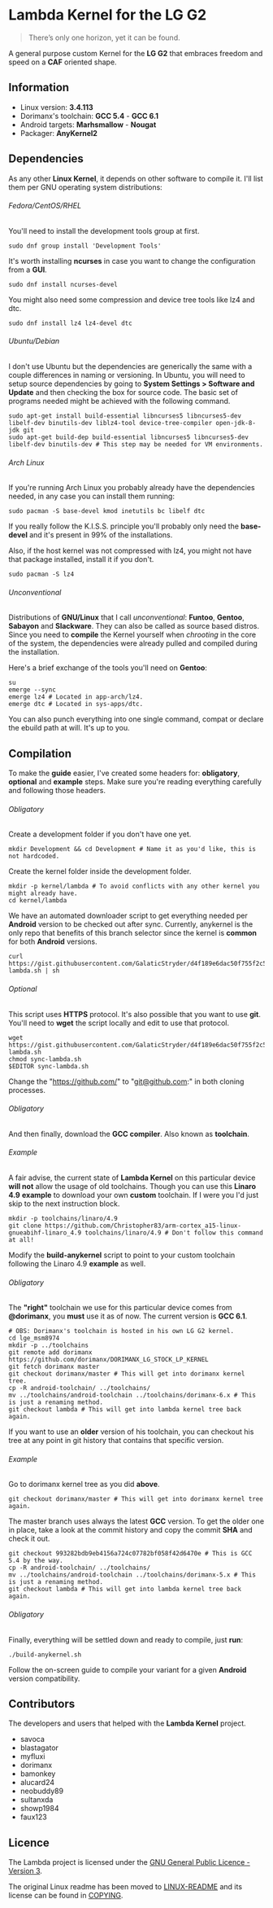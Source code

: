 Lambda Kernel for the LG G2
==========================

> There’s only one horizon, yet it can be found.

A general purpose custom Kernel for the **LG G2** that embraces freedom and speed on a **CAF** oriented shape.

Information
-------------------------

- Linux version: **3.4.113**
- Dorimanx's toolchain: **GCC 5.4** - **GCC 6.1**
- Android targets: **Marhsmallow** - **Nougat**
- Packager: **AnyKernel2**

Dependencies
-------------------------

As any other **Linux Kernel**, it depends on other software to compile it. I'll list them per GNU operating system distributions:

###### Fedora/CentOS/RHEL

You'll need to install the development tools group at first.

	sudo dnf group install 'Development Tools'

It's worth installing **ncurses** in case you want to change the configuration from a **GUI**.

	sudo dnf install ncurses-devel

You might also need some compression and device tree tools like lz4 and dtc.

	sudo dnf install lz4 lz4-devel dtc

###### Ubuntu/Debian

I don't use Ubuntu but the dependencies are generically the same with a couple differences in naming or versioning. In Ubuntu, you will need to setup source dependencies by going to **System Settings > Software and Update** and then checking the box for source code. The basic set of programs needed might be achieved with the following command.

	sudo apt-get install build-essential libncurses5 libncurses5-dev libelf-dev binutils-dev liblz4-tool device-tree-compiler open-jdk-8-jdk git
	sudo apt-get build-dep build-essential libncurses5 libncurses5-dev libelf-dev binutils-dev # This step may be needed for VM environments.
	
###### Arch Linux

If you're running Arch Linux you probably already have the dependencies needed, in any case you can install them running:

	sudo pacman -S base-devel kmod inetutils bc libelf dtc

If you really follow the K.I.S.S. principle you'll probably only need the **base-devel** and it's present in 99% of the installations.

Also, if the host kernel was not compressed with lz4, you might not have that package installed, install it if you don't.

	sudo pacman -S lz4

###### Unconventional

Distributions of **GNU/Linux** that I call _unconventional_: **Funtoo**, **Gentoo**, **Sabayon** and **Slackware**. They can also be called as source based distros.
Since you need to **compile** the Kernel yourself when _chrooting_ in the core of the system, the dependencies were already pulled and compiled during the installation.

Here's a brief exchange of the tools you'll need on **Gentoo**:

	su
	emerge --sync
	emerge lz4 # Located in app-arch/lz4.
	emerge dtc # Located in sys-apps/dtc.

You can also punch everything into one single command, compat or declare the ebuild path at will. It's up to you.

Compilation
-------------------------

To make the **guide** easier, I've created some headers for: **obligatory**, **optional** and **example** steps. Make sure you're reading everything carefully and following those headers.

###### Obligatory

Create a development folder if you don't have one yet.

	mkdir Development && cd Development # Name it as you'd like, this is not hardcoded.

Create the kernel folder inside the development folder.

	mkdir -p kernel/lambda # To avoid conflicts with any other kernel you might already have.
	cd kernel/lambda

We have an automated downloader script to get everything needed per **Android** version to be checked out after sync. Currently, anykernel is the only repo that benefits of this branch selector since the kernel is **common** for both **Android** versions.

	curl https://gist.githubusercontent.com/GalaticStryder/d4f189e6dac50f755f2c5e1e7dcdad92/raw/886ff1cc57a0f19b7af71a22e3d14861ad394be0/sync-lambda.sh | sh

###### Optional

This script uses **HTTPS** protocol. It's also possible that you want to use **git**. You'll need to **wget** the script locally and edit to use that protocol.

	wget https://gist.githubusercontent.com/GalaticStryder/d4f189e6dac50f755f2c5e1e7dcdad92/raw/886ff1cc57a0f19b7af71a22e3d14861ad394be0/sync-lambda.sh
	chmod sync-lambda.sh
	$EDITOR sync-lambda.sh

Change the "https://github.com/" to "git@github.com:" in both cloning processes.

###### Obligatory

And then finally, download the **GCC compiler**. Also known as **toolchain**.

###### Example

A fair advise, the current state of **Lambda Kernel** on this particular device **will not** allow the usage of old toolchains. Though you can use this **Linaro 4.9** __example__ to download your own **custom** toolchain. If I were you I'd just skip to the next instruction block.

	mkdir -p toolchains/linaro/4.9
	git clone https://github.com/Christopher83/arm-cortex_a15-linux-gnueabihf-linaro_4.9 toolchains/linaro/4.9 # Don't follow this command at all!

Modify the **build-anykernel** script to point to your custom toolchain following the Linaro 4.9 **example** as well.

###### Obligatory

The **"right"** toolchain we use for this particular device comes from **@dorimanx**, you **must** use it as of now. The current version is **GCC 6.1**.

	# OBS: Dorimanx's toolchain is hosted in his own LG G2 kernel.
	cd lge_msm8974
	mkdir -p ../toolchains
	git remote add dorimanx https://github.com/dorimanx/DORIMANX_LG_STOCK_LP_KERNEL
	git fetch dorimanx master
	git checkout dorimanx/master # This will get into dorimanx kernel tree.
	cp -R android-toolchain/ ../toolchains/
	mv ../toolchains/android-toolchain ../toolchains/dorimanx-6.x # This is just a renaming method.
	git checkout lambda # This will get into lambda kernel tree back again.

If you want to use an **older** version of his toolchain, you can checkout his tree at any point in git history that contains that specific version.

###### Example

Go to dorimanx kernel tree as you did **above**.

	git checkout dorimanx/master # This will get into dorimanx kernel tree again.

The master branch uses always the latest **GCC** version. To get the older one in place, take a look at the commit history and copy the commit **SHA** and check it out.

	git checkout 993282bdb9eb4156a724c07782bf058f42d6470e # This is GCC 5.4 by the way.
	cp -R android-toolchain/ ../toolchains/
	mv ../toolchains/android-toolchain ../toolchains/dorimanx-5.x # This is just a renaming method.
	git checkout lambda # This will get into lambda kernel tree back again.

###### Obligatory

Finally, everything will be settled down and ready to compile, just **run**:

	./build-anykernel.sh

Follow the on-screen guide to compile your variant for a given **Android** version compatibility.

Contributors
-------------------------

The developers and users that helped with the **Lambda Kernel** project.

- savoca
- blastagator
- myfluxi
- dorimanx
- bamonkey
- alucard24
- neobuddy89
- sultanxda
- showp1984
- faux123

Licence
-------------------------

The Lambda project is licensed under the [GNU General Public Licence - Version 3](gpl-3.0.md).

The original Linux readme has been moved to [LINUX-README](LINUX-README) and its license can be found in [COPYING](COPYING).
